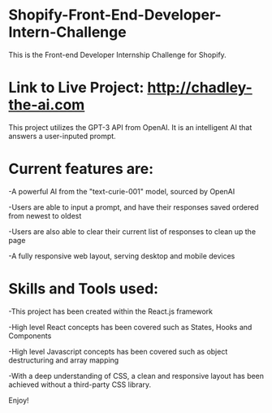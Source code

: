 # Shopify-Front-End-Developer-Intern-Challenge
This is the Front-end Developer Internship Challenge for Shopify.

# Link to Live Project: http://chadley-the-ai.com

This project utilizes the GPT-3 API from OpenAI. It is an intelligent AI that answers a user-inputed prompt.

# Current features are:

  -A powerful AI from the "text-curie-001" model, sourced by OpenAI
  
  -Users are able to input a prompt, and have their responses saved ordered from newest to oldest
  
  -Users are also able to clear their current list of responses to clean up the page
  
  -A fully responsive web layout, serving desktop and mobile devices
  
# Skills and Tools used:

  -This project has been created within the React.js framework
  
  -High level React concepts has been covered such as States, Hooks and Components
  
  -High level Javascript concepts has been covered such as object destructuring and array mapping
  
  -With a deep understanding of CSS, a clean and responsive layout has been achieved without a third-party CSS library.
  
 Enjoy!
